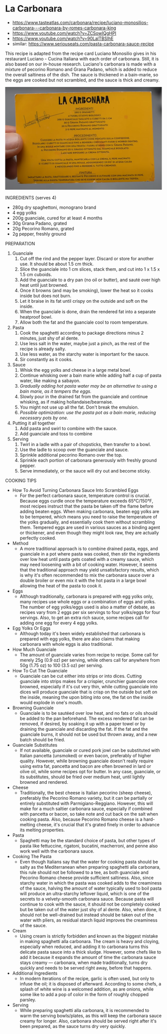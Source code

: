 # La Carbonara

* https://www.tasteatlas.com/carbonara/recipe/luciano-monosilios-carbonara---carbonara-by-romes-carbonara-king
* https://www.youtube.com/watch?v=ZCSowIQgHPI
* https://www.youtube.com/watch?v=90LalTBSIhE
* similar: https://www.seriouseats.com/pasta-carbonara-sauce-recipe

This recipe is adapted from the recipe card Luciano Monosilio gives in his restaurant Luciano - Cucina Italiana with
each order of carbonara. Still, it is also based on our in-house research. Luciano's carbonara is made with a mixture of
pecorino Romano and Grana Padano, which is added to reduce the overall saltiness of the dish. The sauce is thickened in
a bain-marie, so the eggs are cooked but not scrambled, and the sauce is thick and creamy.

![la-carbonara-luciano-monosilo-card](carbonara-luciano-monosilo-card.png)

INGREDIENTS (serves 4)

* 280g dry spaghettoni, monograno brand
* 4 egg yolks
* 200g guanciale, cured for at least 4 months
* 30g Grana Padano, grated
* 20g Pecorino Romano, grated
* 2g pepper, freshly ground

PREPARATION

1. Guanciale
    1. Cut off the rind and the pepper layer. Discard or store for another use. It should be about 1.5 cm thick.
    2. Slice the guanciale into 1 cm slices, stack them, and cut into 1 x 1.5 x 1.5 cm cuboids.
    3. Add the guanciale to a dry pan (no oil or butter), and sauté over high heat until just browned.
    4. Once it browns (and may be smoking), lower the heat so it cooks inside but does not burn.
    5. Let it braise in its fat until crispy on the outside and soft on the inside.
    6. When the guanciale is done, drain the rendered fat into a separate heatproof bowl.
    7. Allow both the fat and the guanciale cool to room temperature.
2. Pasta
    1. Cook the spaghetti according to package directions minus 2 minutes, just shy of al dente.
    2. Use less salt in the water, maybe just a pinch, as the rest of the recipe is already salty.
    3. Use less water, as the starchy water is important for the sauce.
    4. Sir constantly as it cooks.
3. Sauce
    1. Whisk the egg yolks and cheese in a large metal bowl.
    2. Continue whisking over a bain marie while adding half a cup of pasta water, like making a sabayon.
    3. *Gradually adding hot pasta water may be an alternative to using a bain marie, as it tempers the eggs.*
    4. Slowly pour in the drained fat from the guanciale and continue whisking, as if making hollandaise/bearnaise.
    5. You might not use up all the fat. Don't break the emulsion.
    6. *Possible optimization: use the pasta pot as a bain marie, reducing necessary pots by one.*
4. Putting it all together
    1. Add pasta and swirl to combine with the sauce.
    2. Add guanciale and toss to combine
5. Serving
    1. Twirl in a ladle with a pair of chopsticks, then transfer to a bowl.
    2. Use the ladle to scoop over the guanciale and sauce.
    3. Sprinkle additional pecorino Romano over the top.
    4. Sprinkle each portion of carbonara generously with freshly ground pepper.
    5. Serve immediately, or the sauce will dry out and become sticky.

COOKING TIPS

* How To Avoid Turning Carbonara Sauce Into Scrambled Eggs
    * For the perfect carbonara sauce, temperature control is crucial. Because eggs curdle once the temperature exceeds
      65°C/150°F, most recipes instruct that the pasta be taken off the flame before adding beaten eggs. When making
      carbonara, beaten egg yolks are to be tempered, which means you need to raise the temperature of the yolks
      gradually, and essentially cook them without scrambling them. Tempered eggs are used in various sauces as a
      binding agent or thickener, and even though they might look raw, they are actually perfectly cooked.
* Method
    * A more traditional approach is to combine drained pasta, eggs, and guanciale in a pot where pasta was cooked, then
      stir the ingredients over low heat until pasta gets coated with a creamy sauce, which may need loosening with a
      bit of cooking water. However, it seems that the traditional approach may yield unsatisfactory results, which is
      why it's often recommended to mix the carbonara sauce over a double broiler or even mix it with the hot pasta in a
      large bowl allowing the heat of the pasta to cook it.
* Eggs
    * Although traditionally, carbonara is prepared with egg yolks only, many recipes use whole eggs or a combination of
      eggs and yolks. The number of egg yolks/eggs used is also a matter of debate, as recipes vary from 2 eggs per six
      servings to four yolks/eggs for four servings. Also, to get an extra rich sauce, some recipes call for adding one
      egg for every 4 egg yolks.
* Egg Yolks Or Eggs
    * Although today it's been widely established that carbonara is prepared with egg yolks, there are also claims that
      making carbonara with whole eggs is also traditional.
* How Much Guanciale
    * The amount of guanciale varies from recipe to recipe. Some call for merely 25g (0.9 oz) per serving, while others
      call for anywhere from 50g (1.75 oz) to 100 (3.5 oz) per serving.
* How To Cut The Guanciale
    * Guanciale can be cut either into strips or into dices. Cutting guanciale into strips makes for a crispier,
      crunchier guanciale once browned, especially if it's cut very thin, while cutting guanciale into dices will
      produce guanciale that is crisp on the outside but soft on the inside, meaning the upon biting into one, the fat
      on the inside would explode in one's mouth.
* Browning Guanciale
    * Guanciale is to be sautéed over low heat, and no fats or oils should be added to the pan beforehand. The excess
      rendered fat can be removed, if desired, by soaking it up with a paper towel or by draining the guanciale and
      discarding the fat. If the fat and the guanciale burns, it should not be used but thrown away, and a new batch
      should be fried.
* Guanciale Substitutes
    * If not available, guanciale or cured pork jowl can be substituted with Italian pancetta (unsmoked) or even bacon,
      preferably of higher quality. However, while browning guanciale doesn't really require using extra fat, pancetta
      and bacon are often browned in lard or olive oil, while some recipes opt for butter. In any case, guanciale, or
      its substitutes, should be fried over medium heat, until lightly browned and rendered.
* Cheese
    * Traditionally, the best cheese is Italian pecorino (sheep cheese), preferably the Pecorino Romano variety, but it
      can be partially or entirely substituted with Parmigiano-Reggiano. However, this will make for a much saltier
      carbonara sauce, especially if combined with pancetta or bacon, so take note and cut back on the salt when cooking
      pasta. Also, because Pecorino Romano cheese is a hard-melting cheese, it's crucial that it's grated finely in
      order to advance its melting properties.
* Pasta
    * Spaghetti may be the standard choice of pasta, but other types of pasta like fettuccine, rigatoni, bucatini,
      macherroni, and penne also work well with the carbonara sauce.
* Cooking The Pasta
    * Even though Italians say that the water for cooking pasta should be salty as the Mediterranean when preparing
      spaghetti alla carbonara, this rule should not be followed to a tee, as both guanciale and Pecorino Romano cheese
      provide sufficient saltiness. Also, since starchy water in which the pasta was cooked adds to the creaminess of
      the sauce, halving the amount of water typically used to boil pasta will produce an ultra-starchy leftover liquid,
      which is one of the secrets to a velvety-smooth carbonara sauce. Because pasta will continue to cook with the
      sauce, it should not be completely cooked but be taken out of the water just shy of al dente. Also, when done, it
      should not be well-drained but instead should be taken out of the water with pliers, as residual starch liquid
      improves the creaminess of the sauce.
* Cream
    * Using cream is strictly forbidden and known as the biggest mistake in making spaghetti alla carbonara. The cream
      is heavy and cloying, especially when reduced, and adding it to carbonara turns this delicate pasta sauce into a
      thick sludge. However, some chefs like to add it because it expands the amount of time the carbonara sauce stays
      creamy — carbonara, when made traditionally, turns dry quickly and needs to be served right away, before that
      happens.
* Additional Ingredients
    * In modern iterations of the recipe, garlic is often used, but only to infuse the oil; it is disposed of afterward.
      According to some chefs, a splash of white wine is a welcomed addition, as are onions, while some like to add a
      pop of color in the form of roughly chopped parsley.
* Serving
    * While preparing spaghetti alla carbonara, it is recommended to warm the serving bowls/plates, as this will keep
      the carbonara sauce creamy for longer. Also, carbonara should be served right after it's been prepared, as the
      sauce turns dry very quickly.